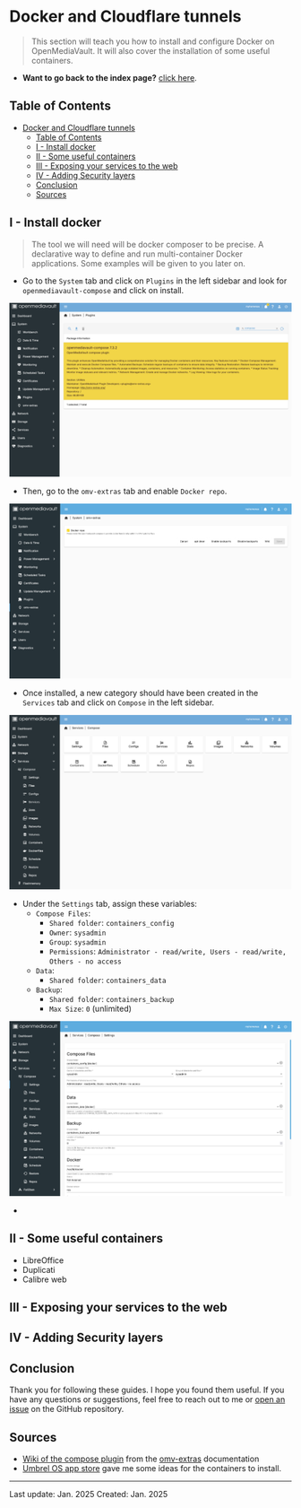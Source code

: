 # Docker and Cloudflare tunnels

> This section will teach you how to install and configure Docker on OpenMediaVault. It will also cover the installation of some useful containers.

- **Want to go back to the index page?** [click here](../index.md).

## Table of Contents

- [Docker and Cloudflare tunnels](#docker-and-cloudflare-tunnels)
  - [Table of Contents](#table-of-contents)
  - [I - Install docker](#i---install-docker)
  - [II - Some useful containers](#ii---some-useful-containers)
  - [III - Exposing your services to the web](#iii---exposing-your-services-to-the-web)
  - [IV - Adding Security layers](#iv---adding-security-layers)
  - [Conclusion](#conclusion)
  - [Sources](#sources)

## I - Install docker

> The tool we will need will be docker composer to be precise. A declarative way to define and run multi-container Docker applications. Some examples will be given to you later on.

- Go to the `System` tab and click on `Plugins` in the left sidebar and look for `openmediavault-compose` and click on install.

![Docker](../assets/img/omv/compose-install.png)

- Then, go to the `omv-extras` tab and enable `Docker repo`.

![Docker](../assets/img/omv/docker-repo.png)

- Once installed, a new category should have been created in the `Services` tab and click on `Compose` in the left sidebar.

![Docker](../assets/img/omv/compose-tabs.png)

- Under the `Settings` tab, assign these variables:
  - `Compose Files`:
    - `Shared folder`: `containers_config`
    - `Owner`: `sysadmin`
    - `Group`: `sysadmin`
    - `Permissions`: `Administrator - read/write, Users - read/write, Others - no access`
  - `Data`:
    - `Shared folder`: `containers_data`
  - `Backup`:
    - `Shared folder`: `containers_backup`
    - `Max Size`: `0` (unlimited)

![Docker](../assets/img/omv/compose-settings.png)

-

## II - Some useful containers

- LibreOffice
- Duplicati
- Calibre web

## III - Exposing your services to the web

## IV - Adding Security layers

## Conclusion

Thank you for following these guides. I hope you found them useful. If you have any questions or suggestions, feel free to reach out to me or [open an issue](https://github.com/MorganKryze/MyHomeNAS/issues) on the GitHub repository.

## Sources

- [Wiki of the compose plugin](https://wiki.omv-extras.org/doku.php?id=omv6:omv6_plugins:docker_compose) from the [omv-extras](https://wiki.omv-extras.org/doku.php?id=start) documentation
- [Umbrel OS app store](https://apps.umbrel.com/category/all) gave me some ideas for the containers to install.

---

Last update: Jan. 2025
Created: Jan. 2025
